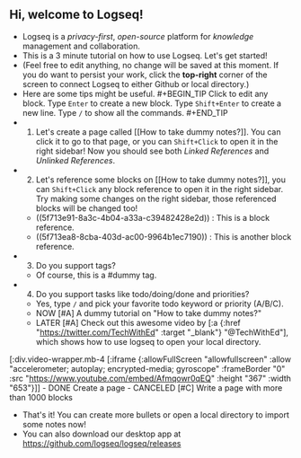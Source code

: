 ## Hi, welcome to Logseq!
- Logseq is a _privacy-first_, _open-source_ platform for _knowledge_ management and collaboration.
- This is a 3 minute tutorial on how to use Logseq. Let's get started!
- (Feel free to edit anything, no change will be saved at this moment. If you do want to persist your work, click the **top-right** corner of the screen to connect Logseq to either Github or local directory.)
- Here are some tips might be useful.
#+BEGIN_TIP
Click to edit any block.
Type `Enter` to create a new block.
Type `Shift+Enter` to create a new line.
Type `/` to show all the commands.
#+END_TIP
- 1. Let's create a page called [[How to take dummy notes?]]. You can click it to go to that page, or you can `Shift+Click` to open it in the right sidebar! Now you should see both _Linked References_ and _Unlinked References_.
- 2. Let's reference some blocks on [[How to take dummy notes?]], you can `Shift+Click` any block reference to open it in the right sidebar. Try making
some changes on the right sidebar, those referenced blocks will be changed too!
    - ((5f713e91-8a3c-4b04-a33a-c39482428e2d)) : This is a block reference.
    - ((5f713ea8-8cba-403d-ac00-9964b1ec7190)) : This is another block reference.
- 3. Do you support tags?
    - Of course, this is a #dummy tag.
- 4. Do you support tasks like todo/doing/done and priorities?
    - Yes, type `/` and pick your favorite todo keyword or priority (A/B/C).
    - NOW [#A] A dummy tutorial on "How to take dummy notes?"
    - LATER [#A] Check out this awesome video by [:a {:href "https://twitter.com/TechWithEd" :target "_blank"} "@TechWithEd"], which shows how to use logseq to open your local directory.

[:div.video-wrapper.mb-4
        [:iframe
         {:allowFullScreen "allowfullscreen"
          :allow
          "accelerometer; autoplay; encrypted-media; gyroscope"
        :frameBorder "0"
        :src "https://www.youtube.com/embed/Afmqowr0qEQ"
        :height "367"
        :width "653"}]]
    - DONE Create a page
    - CANCELED [#C] Write a page with more than 1000 blocks
- That's it! You can create more bullets or open a local directory to import some notes now!
- You can also download our desktop app at https://github.com/logseq/logseq/releases

